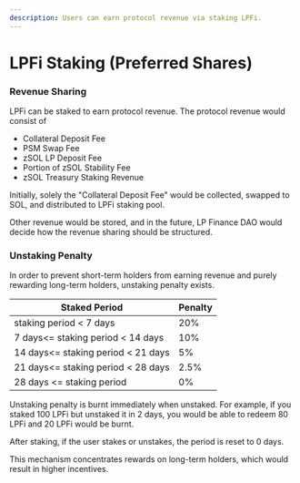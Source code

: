 ```yaml
---
description: Users can earn protocol revenue via staking LPFi.
---
```


# LPFi Staking (Preferred Shares)

### Revenue Sharing

LPFi can be staked to earn protocol revenue. The protocol revenue would consist of&#x20;

* Collateral Deposit Fee
* PSM Swap Fee
* zSOL LP Deposit Fee
* Portion of zSOL Stability Fee
* zSOL Treasury Staking Revenue

Initially, solely the "Collateral Deposit Fee" would be collected, swapped to SOL, and distributed to LPFi staking pool.

Other revenue would be stored, and in the future, LP Finance DAO would decide how the revenue sharing should be structured.

### Unstaking Penalty

In order to prevent short-term holders from earning revenue and purely rewarding long-term holders, unstaking penalty exists.&#x20;

| Staked Period                      | Penalty |
| ---------------------------------- | ------- |
| staking period < 7 days            | 20%     |
| 7 days<= staking period < 14 days  | 10%     |
| 14 days<= staking period < 21 days | 5%      |
| 21 days<= staking period < 28 days | 2.5%    |
| 28 days <= staking period          | 0%      |

Unstaking penalty is burnt immediately when unstaked. For example, if you staked 100 LPFi but unstaked it in 2 days, you would be able to redeem 80 LPFi and 20 LPFi would be burnt.

After staking, if the user stakes or unstakes, the period is reset to 0 days.

This mechanism concentrates rewards on long-term holders, which would result in higher incentives.
